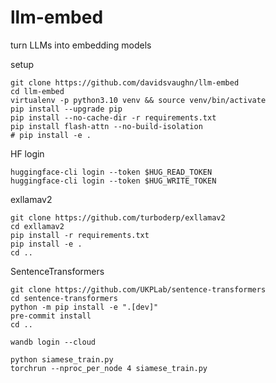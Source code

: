 # llm-embed
turn LLMs into embedding models

setup
```
git clone https://github.com/davidsvaughn/llm-embed
cd llm-embed
virtualenv -p python3.10 venv && source venv/bin/activate
pip install --upgrade pip
pip install --no-cache-dir -r requirements.txt
pip install flash-attn --no-build-isolation
# pip install -e .
```

HF login
```
huggingface-cli login --token $HUG_READ_TOKEN
huggingface-cli login --token $HUG_WRITE_TOKEN
```

exllamav2
```
git clone https://github.com/turboderp/exllamav2
cd exllamav2
pip install -r requirements.txt
pip install -e .
cd ..
```

SentenceTransformers
```
git clone https://github.com/UKPLab/sentence-transformers
cd sentence-transformers
python -m pip install -e ".[dev]"
pre-commit install
cd ..
```


```
wandb login --cloud

python siamese_train.py
torchrun --nproc_per_node 4 siamese_train.py

```